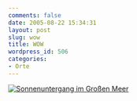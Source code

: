 ```yaml
---
comments: false
date: 2005-08-22 15:34:31
layout: post
slug: wow
title: WOW
wordpress_id: 506
categories:
- Orte
---
```


[![Sonnenuntergang im Großen Meer](http://photos29.flickr.com/36114968_4e39f05977.jpg)](http://www.flickr.com/photos/walsweer/36114968/)
